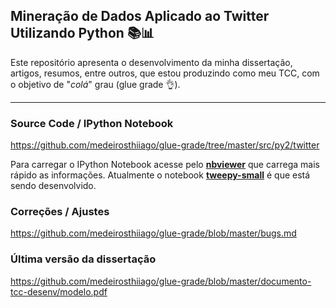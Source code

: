 ## Mineração de Dados Aplicado ao Twitter Utilizando Python :books::bar_chart:

Este repositório apresenta o desenvolvimento da minha dissertação, artigos, resumos, entre outros, que estou produzindo
como meu TCC, com o objetivo de "_colá_" grau (glue grade :ok_hand:).

* * *

### Source Code / IPython Notebook

https://github.com/medeirosthiiago/glue-grade/tree/master/src/py2/twitter

Para carregar o IPython Notebook acesse pelo [__nbviewer__](http://nbviewer.jupyter.org/github/medeirosthiiago/glue-grade/tree/master/src/py2/twitter/) que carrega mais rápido as informações.
Atualmente o notebook [__tweepy-small__](http://nbviewer.jupyter.org/github/medeirosthiiago/glue-grade/blob/master/src/py2/twitter/tweepy-small.ipynb) é que está sendo desenvolvido.


### Correções / Ajustes

https://github.com/medeirosthiiago/glue-grade/blob/master/bugs.md


### Última versão da dissertação

https://github.com/medeirosthiiago/glue-grade/blob/master/documento-tcc-desenv/modelo.pdf
